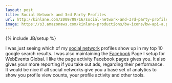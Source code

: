```yaml
---
layout: post
title: Social Network and 3rd Party Profiles
url: http://kinlane.com/2009/09/16/social-network-and-3rd-party-profiles/
image: https://s3.amazonaws.com/kinlane-productions/bw-icons/bw-api-a.png
---
```

{% include JB/setup %}
<p>
     I was just seeing which of my <a class="zem_slink" title="Social network" rel="wikipedia" href="http://en.wikipedia.org/wiki/Social_network">social network</a> profiles show up in my top 10 google search results. I was also maintaining the <a class="zem_slink" title="Facebook" rel="homepage" href="http://facebook.com">Facebook</a> Page I setup for WebEvents Global. I like the page activity Facebook pages gives you. It also gives your more reporting if you take out ads, regarding their performance. It would be nice if all social networks give you a base set of analytics to show you profile view counts, your profile activity and other tools.
</p>